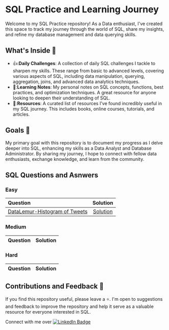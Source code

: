# SQL Practice and Learning Journey
Welcome to my SQL Practice repository! As a Data enthusiast, I've created this space to track my journey through the world of SQL, share my insights, and refine my database management and data querying skills. 

## What's Inside 👀
- 👍:**Daily Challenges**: A collection of daily SQL challenges I tackle to sharpen my skills. These range from basic to advanced levels, covering various aspects of SQL, including data manipulation, querying, aggregation, joins, and advanced data analytics techniques.
- 📕:**Learning Notes**: My personal notes on SQL concepts, functions, best practices, and optimization techniques. A great resource for anyone looking to deepen their understanding of SQL.
- 🔗:**Resources**: A curated list of resources I've found incredibly useful in my SQL journey. This includes books, online courses, tutorials, and articles.

## Goals 💪
My primary goal with this repository is to document my progress as I delve deeper into SQL, enhancing my skills as a Data Analyst and Database Administrator. By sharing my journey, I hope to connect with fellow data enthusiasts, exchange knowledge, and learn from the community.

## SQL Questions and Asnwers
### Easy
|Question|Solution|
|:---|:---:|
|[DataLemur-Histogram of Tweets](https://datalemur.com/questions/sql-histogram-tweets)|[Solution](DataLemur/Easy-Histogram_of_Tweets.sql)|

### Medium
|Question|Solution|
|:---|:---:|

### Hard
|Question|Solution|
|:---|:---:|

## Contributions and Feedback 💙
If you find this repository useful, please leave a ⭐. I'm open to suggestions and feedback to improve the repository and help it serve as a valuable resource for everyone interested in SQL.

<div id="badges">
  Connect with me over
  <a href="https://www.linkedin.com/in/divya-munot/">
    <img src="https://img.shields.io/badge/LinkedIn-blue?style=for-the-badge&logo=linkedin&logoColor=white" alt="LinkedIn Badge"/>
  </a>
</div>
